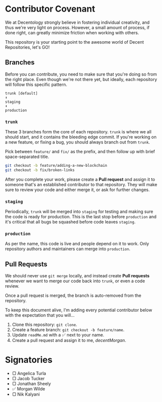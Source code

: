 # Contributor Covenant

We at Decentology strongly believe in fostering individual creativity, and thus
we're very light on process. However, a small amount of process, if done right,
can greatly minimize friction when working with others.

This repository is your starting point to the awesome world of Decent
Repositories, let's GO!

## Branches

Before you can contribute, you need to make sure that you're doing so from the
right place. Even though we're not there yet, but ideally, each repository will
follow this specific pattern.

```
trunk [default]
⬇
staging
⬇
production
```

### `trunk`

These 3 branches form the core of each repository. `trunk` is where we all
should start, and it contains the bleeding edge commit. If you're working on a
new feature, or fixing a bug, you should always branch out from `trunk`.

Pick between `feature/` and `fix/` as the prefix, and then follow up with
brief space-separated title.

```sh
git checkout -b feature/adding-a-new-blockchain
git checkout -b fix/broken-links
```

After you complete your work, please create a **Pull request** and assign it to
someone that's an established contributor to that repository. They will make
sure to review your code and either merge it, or ask for further changes.

### `staging`

Periodically, `trunk` will be merged into `staging` for testing and making sure
the code is ready for production. This is the last stop before `production` and
it's critical that all bugs be squashed before code leaves `staging`.

### `production`

As per the name, this code is live and people depend on it to work. Only
repository authors and maintainers can merge into `production`.

## Pull Requests

We should never use `git merge` locally, and instead create **Pull requests**
whenever we want to merge our code back into `trunk`, or even a code review.

Once a pull request is merged, the branch is auto-removed from the repository.

To keep this document alive, I'm adding every potential contributor below with
the expectation that you will...

1. Clone this repository: `git clone`.
2. Create a feature branch: `git checkout -b feature/name`.
3. Update `readMe.md` with a ✅ next to your name.
4. Create a pull request and assign it to me, *decentMorgan*.

# Signatories

- ▢ Angelica Turla
- ▢ Jacob Tucker
- ▢ Jonathan Sheely
- ✅ Morgan Wilde
- ▢ Nik Kalyani